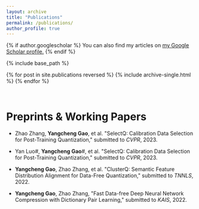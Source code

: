 ```yaml
---
layout: archive
title: "Publications"
permalink: /publications/
author_profile: true
---
```


{% if author.googlescholar %}
  You can also find my articles on <u><a href="{{author.googlescholar}}">my Google Scholar profile</a>.</u>
{% endif %}

{% include base_path %}

{% for post in site.publications reversed %}
  {% include archive-single.html %}
{% endfor %}

<br/>

Preprints & Working Papers
======

* Zhao Zhang, **Yangcheng Gao**, et al. "SelectQ: Calibration Data Selection for Post-Training Quantization," submitted to *CVPR*, 2023.

* Yan Luo#, **Yangcheng Gao**#, et al. "SelectQ: Calibration Data Selection for Post-Training Quantization," submitted to *CVPR*, 2023.

* **Yangcheng Gao**, Zhao Zhang, et al. "ClusterQ: Semantic Feature Distribution Alignment for Data-Free Quantization," submitted to *TNNLS*, 2022.

* **Yangcheng Gao**, Zhao Zhang, "Fast Data-free Deep Neural Network Compression with Dictionary Pair Learning," submitted to *KAIS*, 2022.